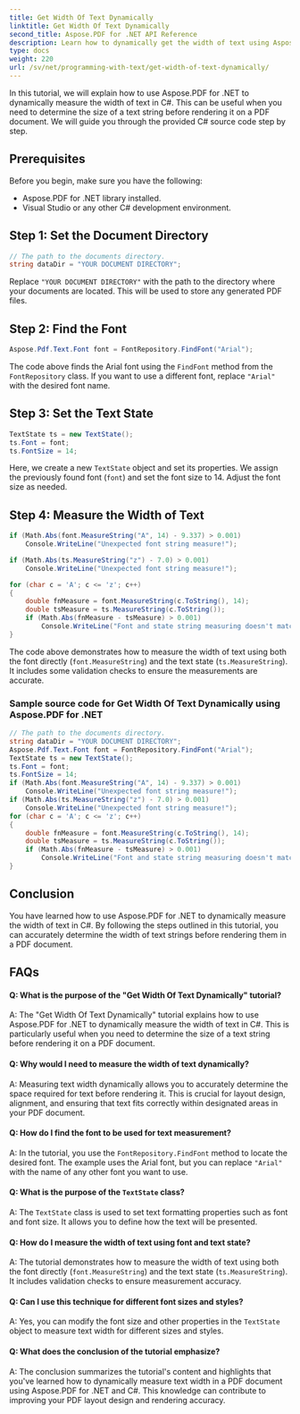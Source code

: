 ```yaml
---
title: Get Width Of Text Dynamically
linktitle: Get Width Of Text Dynamically
second_title: Aspose.PDF for .NET API Reference
description: Learn how to dynamically get the width of text using Aspose.PDF for .NET.
type: docs
weight: 220
url: /sv/net/programming-with-text/get-width-of-text-dynamically/
---
```

In this tutorial, we will explain how to use Aspose.PDF for .NET to dynamically measure the width of text in C#. This can be useful when you need to determine the size of a text string before rendering it on a PDF document. We will guide you through the provided C# source code step by step.

## Prerequisites

Before you begin, make sure you have the following:

- Aspose.PDF for .NET library installed.
- Visual Studio or any other C# development environment.

## Step 1: Set the Document Directory

```csharp
// The path to the documents directory.
string dataDir = "YOUR DOCUMENT DIRECTORY";
```

Replace `"YOUR DOCUMENT DIRECTORY"` with the path to the directory where your documents are located. This will be used to store any generated PDF files.

## Step 2: Find the Font

```csharp
Aspose.Pdf.Text.Font font = FontRepository.FindFont("Arial");
```

The code above finds the Arial font using the `FindFont` method from the `FontRepository` class. If you want to use a different font, replace `"Arial"` with the desired font name.

## Step 3: Set the Text State

```csharp
TextState ts = new TextState();
ts.Font = font;
ts.FontSize = 14;
```

Here, we create a new `TextState` object and set its properties. We assign the previously found font (`font`) and set the font size to 14. Adjust the font size as needed.

## Step 4: Measure the Width of Text

```csharp
if (Math.Abs(font.MeasureString("A", 14) - 9.337) > 0.001)
	Console.WriteLine("Unexpected font string measure!");

if (Math.Abs(ts.MeasureString("z") - 7.0) > 0.001)
	Console.WriteLine("Unexpected font string measure!");

for (char c = 'A'; c <= 'z'; c++)
{
	double fnMeasure = font.MeasureString(c.ToString(), 14);
	double tsMeasure = ts.MeasureString(c.ToString());
	if (Math.Abs(fnMeasure - tsMeasure) > 0.001)
		Console.WriteLine("Font and state string measuring doesn't match!");
}
```

The code above demonstrates how to measure the width of text using both the font directly (`font.MeasureString`) and the text state (`ts.MeasureString`). It includes some validation checks to ensure the measurements are accurate.

### Sample source code for Get Width Of Text Dynamically using Aspose.PDF for .NET 
```csharp
// The path to the documents directory.
string dataDir = "YOUR DOCUMENT DIRECTORY";
Aspose.Pdf.Text.Font font = FontRepository.FindFont("Arial");
TextState ts = new TextState();
ts.Font = font;
ts.FontSize = 14;
if (Math.Abs(font.MeasureString("A", 14) - 9.337) > 0.001)
	Console.WriteLine("Unexpected font string measure!");
if (Math.Abs(ts.MeasureString("z") - 7.0) > 0.001)
	Console.WriteLine("Unexpected font string measure!");
for (char c = 'A'; c <= 'z'; c++)
{
	double fnMeasure = font.MeasureString(c.ToString(), 14);
	double tsMeasure = ts.MeasureString(c.ToString());
	if (Math.Abs(fnMeasure - tsMeasure) > 0.001)
		Console.WriteLine("Font and state string measuring doesn't match!");
}
```


## Conclusion

You have learned how to use Aspose.PDF for .NET to dynamically measure the width of text in C#. By following the steps outlined in this tutorial, you can accurately determine the width of text strings before rendering them in a PDF document.

## FAQs

#### Q: What is the purpose of the "Get Width Of Text Dynamically" tutorial?

A: The "Get Width Of Text Dynamically" tutorial explains how to use Aspose.PDF for .NET to dynamically measure the width of text in C#. This is particularly useful when you need to determine the size of a text string before rendering it on a PDF document.

#### Q: Why would I need to measure the width of text dynamically?

A: Measuring text width dynamically allows you to accurately determine the space required for text before rendering it. This is crucial for layout design, alignment, and ensuring that text fits correctly within designated areas in your PDF document.

#### Q: How do I find the font to be used for text measurement?

A: In the tutorial, you use the `FontRepository.FindFont` method to locate the desired font. The example uses the Arial font, but you can replace `"Arial"` with the name of any other font you want to use.

#### Q: What is the purpose of the `TextState` class?

A: The `TextState` class is used to set text formatting properties such as font and font size. It allows you to define how the text will be presented.

#### Q: How do I measure the width of text using font and text state?

A: The tutorial demonstrates how to measure the width of text using both the font directly (`font.MeasureString`) and the text state (`ts.MeasureString`). It includes validation checks to ensure measurement accuracy.

#### Q: Can I use this technique for different font sizes and styles?

A: Yes, you can modify the font size and other properties in the `TextState` object to measure text width for different sizes and styles.

#### Q: What does the conclusion of the tutorial emphasize?

A: The conclusion summarizes the tutorial's content and highlights that you've learned how to dynamically measure text width in a PDF document using Aspose.PDF for .NET and C#. This knowledge can contribute to improving your PDF layout design and rendering accuracy.